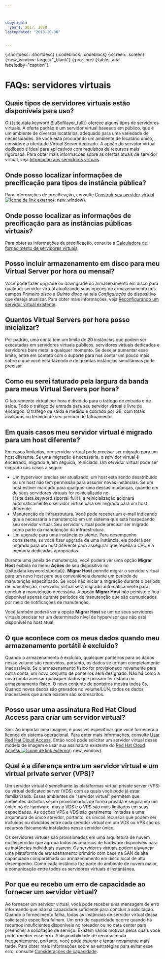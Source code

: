 ```yaml
---



copyright:
  years: 2017, 2018
lastupdated: "2018-10-30"


---
```


{:shortdesc: .shortdesc}
{:codeblock: .codeblock}
{:screen: .screen}
{:new_window: target="_blank"}
{:pre: .pre}
{:table: .aria-labeledby="caption"}


# FAQs: servidores virtuais  

## Quais tipos de servidores virtuais estão disponíveis para uso?
O {{site.data.keyword.BluSoftlayer_full}} oferece alguns tipos de servidores virtuais. A oferta padrão é um servidor virtual baseado em público, que é um ambiente de diversos locatários, adequado para uma variedade de necessidades. Se você está procurando um ambiente de locatário único, considere a oferta de Virtual Server dedicado. A opção do servidor virtual dedicado é ideal para aplicativos com requisitos de recursos mais rigorosos. Para obter mais informações sobre as ofertas atuais de servidor virtual, veja [Introdução aos servidores virtuais](../vsi/vsi_index.html).

## Onde posso localizar informações de precificação para tipos de instância pública?
Para informações de precificação, consulte [Construir seu servidor virtual ![Ícone de link externo](../icons/launch-glyph.svg "Ícone de link externo")](https://www.ibm.com/cloud-computing/bluemix/virtual-servers){: new_window}.

## Onde posso localizar as informações de precificação para as instâncias públicas virtuais?
Para obter as informações de precificação, consulte a
[Calculadora de fornecimento de
servidores virtuais](https://www.ibm.com/cloud-computing/bluemix/virtual-servers/calculator).

## Posso incluir armazenamento em disco para meu Virtual Server por hora ou mensal?
Você pode fazer upgrade ou downgrade do armazenamento em disco para qualquer servidor virtual atualizando suas opções de armazenamento nos campos *Primeiro disco* a *Quinto disco* na tela *Configuração* do dispositivo que deseja atualizar. Para obter mais informações, veja [Reconfigurando um servidor virtual existente](../vsi/vsi_reconfigure.html).

## Quantos Virtual Servers por hora posso inicializar?

Por padrão, uma conta tem um limite de 20 instâncias que podem ser executadas em servidores virtuais públicos, servidores virtuais dedicados e servidores bare metal a qualquer momento.  Se desejar aumentar esse limite, entre em contato com o suporte para nos contar um pouco mais sobre o que você está fazendo e de quantas instâncias simultâneas pode precisar.

## Como eu serei faturado pela largura da banda para meus Virtual Servers por hora?

O faturamento virtual por hora é dividido para o tráfego de entrada e de saída. Todo o tráfego de entrada para seu servidor virtual é livre de encargos. O tráfego de saída é medido e cobrado por GB, com totais avaliados no término de seu período de faturamento.

## Em quais casos meu servidor virtual é migrado para um host diferente?

Em casos limitados, um servidor virtual pode precisar ser migrado para um host diferente. Se uma migração é necessária, o servidor virtual é encerrado, migrado e, em seguida, reiniciado. Um servidor virtual pode ser migrado nos casos a seguir:

* Um hypervisor precisa ser atualizado, um host está sendo desatribuído ou um host não tem permissão para assumir novas instâncias. Se um host estiver marcado para qualquer uma dessas mudanças, quando um de seus servidores virtuais for reinicializado no {{site.data.keyword.slportal_full}}, a reinicialização acionará automaticamente o servidor virtual para ser migrado para um host diferente.
* Manutenção de infraestrutura. Você pode receber um e-mail indicando que é necessária a manutenção em um sistema que está hospedando seu servidor virtual. Seu servidor virtual pode precisar ser migrado como parte da manutenção da infraestrutura.
* Um upgrade para uma instância existente. Para desempenho consistente, se você fizer upgrade de uma instância, ele poderá ser migrado para um host diferente para assegurar que receba a CPU e a memória dedicadas apropriadas.

Durante uma janela de manutenção, você poderá ver uma opção **Migrar Host** exibida no menu **Ações** de seu dispositivo no {{site.data.keyword.slportal}}. **Migrar Host** permite migrar o servidor virtual para um novo host para sua conveniência durante um período de manutenção especificado. Se você não iniciar a migração durante o período de manutenção, o servidor virtual será migrado automaticamente para concluir a manutenção necessária. A opção **Migrar Host** não persiste e fica disponível apenas durante períodos de manutenção que são comunicados por meio de notificações de manutenção.

Você também poderá ver a opção **Migrar Host** se um de seus servidores virtuais precisar ter um determinado nível de hypervisor que não está disponível no host atual.

## O que acontece com os meus dados quando meu armazenamento portátil é excluído?

Quando o armazenamento é excluído, quaisquer ponteiros para os dados nesse volume são removidos, portanto, os dados se tornam completamente inacessíveis. Se o armazenamento físico for provisionado novamente para outra conta, um novo conjunto de ponteiros será designado. Não há como a nova conta acessar quaisquer dados que possam ter estado no armazenamento físico. O novo conjunto de ponteiros mostra todos 0s. Quando novos dados são gravados no volume/LUN, todos os dados inacessíveis que ainda existem são sobrescritos.

## Posso usar uma assinatura Red Hat Cloud Access para criar um servidor virtual?

Sim. Ao importar uma imagem, é possível especificar que você fornecerá a licença do sistema operacional. Para obter mais informações, consulte [Usar Red Hat Cloud Access](../infrastructure/image-templates/use-red-hat-cloud-access.html). Então você pode solicitar um servidor virtual desse modelo de imagem e usar sua assinatura existente do [Red Hat Cloud Access ![Ícone de link externo](../icons/launch-glyph.svg "Ícon de link externo")](https://www.redhat.com/en/technologies/cloud-computing/cloud-access){: new_window}.

## Qual é a diferença entre um servidor virtual e um virtual private server (VPS)?

Um servidor virtual é semelhante às plataformas virtual private server (VPS) ou virtual dedicated server (VDS) com as quais você pode já estar familiarizado. Esses ambientes de "servidor virtual" permitem que ambientes distintos sejam provisionados de forma privada e segura em um único nó de hardware, mas o VDS e o VPS são mais limitados em suas capacidades. As opções VPS e VDS são geralmente limitadas a uma arquitetura de único servidor, portanto, os únicos recursos que podem ser incluídos ou divididos entre cada servidor virtual em um VDS ou VPS são os recursos fisicamente instalados nesse servidor único.

Os servidores virtuais são provisionados em uma arquitetura de nuvem multisservidor que agrupa todos os recursos de hardware disponíveis para as instâncias individuais usarem. Os servidores virtuais podem alavancar uma plataforma de armazenamento primário com base na SAN de alta capacidade compartilhada ou armazenamento em disco local de alto desempenho. Como cada instância faz parte do ambiente de nuvem maior, a comunicação entre todos os servidores virtuais é instantânea.

<!--## I'm unable to connect to the virtualization API. How can I fix this?-->

<!--This error generally occurs because a password is outdated. To fix this, update the root or Administrator password for the virtual server's operating system in the {{site.data.keyword.slportal_full}}.-->

## Por que eu recebo um erro de capacidade ao fornecer um servidor virtual?

Ao fornecer um servidor virtual, você pode receber uma mensagem de erro informando que não há capacidade suficiente para concluir a solicitação. Quando o fornecimento falha, todas as instâncias de servidor virtual dessa solicitação específica falham. Um erro de capacidade ocorre quando há recursos insuficientes disponíveis no roteador ou no data center para preencher a solicitação de serviço. Existem vários motivos pelos quais você pode receber esse erro. A disponibilidade de recurso muda frequentemente, portanto, você pode esperar e tentar novamente mais tarde. Para obter mais informações sobre as estratégias para evitar esse erro, consulte [Considerações de capacidade](https://console.bluemix.net/docs/vsi/ts_capacity_bp.html).
